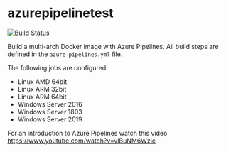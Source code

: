 # azurepipelinetest
[![Build Status](https://stefanscherer.visualstudio.com/azurepipelinetest/_apis/build/status/azurepipelinetest-CI?branchName=master)](https://stefanscherer.visualstudio.com/azurepipelinetest/_build/latest?definitionId=2?branchName=master)

Build a multi-arch Docker image with Azure Pipelines. All build steps are defined in the `azure-pipelines.yml` file.

The following jobs are configured:
- Linux AMD 64bit
- Linux ARM 32bit
- Linux ARM 64bit
- Windows Server 2016
- Windows Server 1803
- Windows Server 2019


For an introduction to Azure Pipelines watch this video https://www.youtube.com/watch?v=vlBuNM6Wzic 
